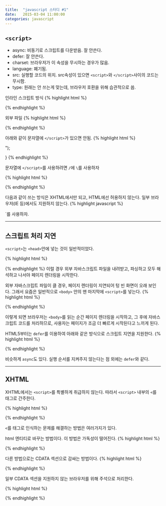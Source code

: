 ```yaml
---
title:  "javascript 스터디 #1"
date:   2015-03-04 11:00:00
categories: javascript
---
```


## `<script>`

 - async: 비동기로 스크립트를 다운받음. 잘 안쓴다.
 - defer: 잘 안쓴다.
 - charset: 브라우저가 이 속성을 무시하는 경우가 많음.
 - language: 폐기됨.
 - src: 실행할 코드의 위치. src속성이 있으면 `<script>`와 `</script>`사이의 코드는 무시함.
 - type: 원래는 안 쓰는게 맞는데, 브라우저 호환을 위해 습관적으로 씀.

인라인 스크립트 방식
{% highlight html %}
<script type="text/javascript">
function hello(){
  alert("hello");
}
</script>
{% endhighlight %}

외부 파일
{% highlight html %}
<script type="text/javascript" src="common.js"></script>
{% endhighlight %}


아래와 같이 문자열에 `</script>`가 있으면 안됨.
{% highlight html %}
<script type="text/javascript">
function hello(){
  alert("</script>");
}
</script>
{% endhighlight %}

문자열에 `</script>`를 사용하려면 `/`에 `\`를 사용하자

{% highlight html %}
<script type="text/javascript">
function hello(){
  alert("<\/script>");
}
</script>
{% endhighlight %}

다음과 같이 쓰는 방식은 XHTML에서만 되고, HTML에선 허용하지 않는다. 일부 브라우저(IE 등)에서도 지원하지 않는다.
{% highlight javascript %}
<script type="text/javascript" src="common.js" />
{% endhighlight %}

따라서 꼭 `</script>`를 사용하자.

---

## 스크립트 처리 지연

`<script>`는 `<head>`안에 넣는 것이 일반적이었다.

{% highlight html %}
<!DOCTYPE html>
<html>
  <head>
    <title>Hello world</title>
    <script type="text/javascript" src="common.js"></script>
    <script type="text/javascript" src="example.js"></script>
  </head>
  <body>
    <!-- Page content -->
  </body>
</html>
{% endhighlight %}
이럴 경우 외부 자바스크립트 파일을 내려받고, 파싱하고 모두 해석하고 나서야 페이지 렌더링을 시작한다. 

외부 자바스크립트 파일이 클 경우, 페이지 렌더링이 지연되어 텅 빈 화면이 오래 보인다. 그래서 요즘은 일반적으로 `<body>` 안의 맨 마지막에 `<script>`를 넣는다.
{% highlight html %}
<!DOCTYPE html>
<html>
  <head>
    <title>Hello world</title>
  </head>
  <body>
    <!-- Page content -->
    <script type="text/javascript" src="common.js"></script>
    <script type="text/javascript" src="example.js"></script>
  </body>
</html>
{% endhighlight %}

이렇게 되면 브라우저는 `<body>`를 읽는 순간 페이지 렌더링을 시작하고, 그 후에 자바스크립트 코드를 처리하므로, 사용자는 페이지가 조금 더 빠르게 시작된다고 느끼게 된다.

HTML5부터는 `defer`를 이용하여 아래와 같은 방식으로 스크립트 지연을 지원한다.
{% highlight html %}
<!DOCTYPE html>
<html>
  <head>
    <title>Hello world</title>
    <script type="text/javascript" defer="defer" src="common.js"></script>
    <script type="text/javascript" defer="defer" src="example.js"></script>
  </head>
  <body>
    <!-- Page content -->
  </body>
</html>
{% endhighlight %}

비슷하게 `async`도 있다. 실행 순서를 지켜주지 않는다는 점 외에는 `defer`와 같다.

---

## XHTML
XHTML에서는 `<script>`를 특별하게 취급하지 않는다. 따라서 `<script>` 내부의 `<`를 태그로 간주한다.

{% highlight html %}
<script type="text/javascript">
function compare(a, b){
    if (a < b) {
        alert("A is less than B");
    }
}
</script>
{% endhighlight %}

`<`를 태그로 인식하는 문제를 해결하는 방법은 여러가지가 있다. 

html 엔티티로 바꾸는 방법이다. 이 방법은 가독성이 떨어진다.
{% highlight html %}
<script type="text/javascript">
function compare(a, b){
    if (a &lt b) {
        alert("A is less than B");
    }
}
</script>
{% endhighlight %}

다른 방법으로는 CDATA 섹션으로 감싸는 방법이다. 
{% highlight html %}
<script type="text/javascript">
<![CDATA[
function compare(a, b){
    if (a &lt b) {
        alert("A is less than B");
    }
}
]]>
</script>
{% endhighlight %}

일부 CDATA 섹션을 지원하지 않는 브라우저를 위해 주석으로 처리한다.

{% highlight html %}
<script type="text/javascript">
//<![CDATA[
function compare(a, b){
    if (a &lt b) {
        alert("A is less than B");
    }
}
//]]>
</script>
{% endhighlight %}
